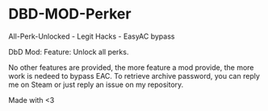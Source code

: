 # DBD-MOD-Perker
All-Perk-Unlocked - Legit Hacks - EasyAC bypass

DbD Mod:
Feature: Unlock all perks.

No other features are provided, the more feature a mod provide, the more work is nedeed to bypass EAC.
To retrieve archive password, you can reply me on Steam or just reply an issue on my repository.

Made with <3
